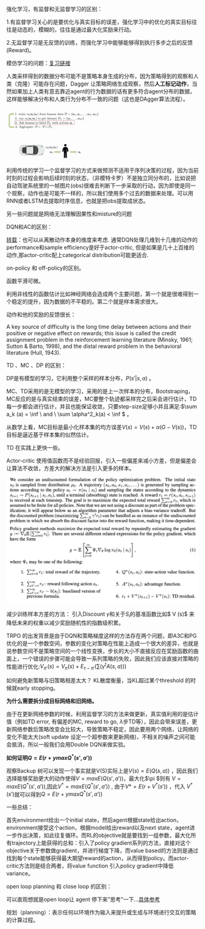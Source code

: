 强化学习，有监督和无监督学习的区别：

1.有监督学习关心的是要优化与真实目标的误差，强化学习中的优化的真实目标往往是动态的，模糊的，往往是通过最大化奖励来行动。

2.无监督学习是无反馈的训练，而强化学习中能够能够得到执行多步之后的反馈(Reward)。



模仿学习的问题：[复习链接](https://blog.csdn.net/zyh19980527/article/details/115448808)

人类采样得到的数据分布可能不是策略本身生成的分布，因为策略得到的观察和人类（克隆）可能存在问题，Dagger  让策略网络生成观察，然后**人工标记动作**，当然如果加上人类有意去靠近agent的行为数据的话有更多符合agent分布的数据，这样能够解决分布和人类行为分布不一致的问题（这也是DAgger算法流程）。

<img src="keyConcept.assets/image-20220411114226467.png" alt="image-20220411114226467" style="zoom:25%;" />

利用传统的学习一个监督学习的方式来做预测不适用于序列决策的过程，因为当前时刻的过程会影响后续时刻的状态，（非模特卡罗）不是独立同分布的，比如说把自动驾驶系统里的一帧图片(obs)很难去判断下一步采取的行动，因为即使是同一个观察，动作也是可能不一样的，所以我们使用多个过去的数据来处理。可以用RNN或者LSTM去提取时序信息，也就是把obs提取成状态。

另一些问题就是网络无法理解因果性和misture的问题



DQN和AC的区别：

[转载](https://www.zhihu.com/question/358322675?msclkid=bed10a28b58411ecb357410dbdc5a99d)：也可以从离散动作本身的维度来考虑. 通常DQN处理几维到十几维的动作的performance和sample efficiency是好于actor-critic, 但是如果是几十上百维的动作,那actor-critic配上categorical distribution可能更适合.

on-policy 和 off-policy的区别。



函数平滑可微。

利用非线性的函数估计比如神经网络会造成两个主要问题，第一个就是很难得到一个稳定的提升，因为数据的不平稳的。第二个就是样本需求很大。

动作和他的奖励的反馈很长：

A key source of difficulty is the long time delay between actions and their positive or negative effect on rewards; this issue is called the credit assignment problem in the reinforcement learning literature (Minsky, 1961; Sutton & Barto, 1998), and the distal reward problem in the behavioral literature (Hull, 1943). 



TD 、MC 、DP 的区别：

DP是有模型的学习，它利用整个采样的样本分布，$P(s'|s,a)$ 。

MC、TD采用的是无模型的学习，采用的是上一次样本的分布，Bootstraping，MC反应的是与真实结束的误差，MC要整个轨迹都采样完之后采会进行估计，TD 每一步都会进行估计，并且也能保证收敛，只要step-size足够小并且满足:$\sum a_k (a) = \inf \ and \ \sum \alpha^2_k(a) < \inf $  。

从数学上看，MC目标是最小化样本集的均方误差$V(s) = V(s) + \alpha(G - V(s))$，TD 目标是逼近基于样本集的似然估计。

 TD 在实践上更快一些。



Actor-critic 使用值函数而不是经验回报，引入一些偏差来减小方差，但是偏差会让算法不收敛，方差大的解决方法是引入更多的样本。

![image-20220330133801387](keyConcept.assets/image-20220330133801387.png)

减少训练样本方差的方法： 引入Discount $\gamma$和关于$S_i$的基准函数比如$ V (s)$ 来降低未来的权重以减少奖励随机性的指数级积累。



TRPO 的出发背景是由于DQN和策略梯度这样的方法存在两个问题，即A3C和PG优化的是一个参数空间，参数的变化对策略在性能上造成一个很大的差异，也就是说参数空间不是策略空间的一个线性变换，步长的大小不直接反应在奖励函数的曲面上，一个错误的步骤可能会导致一系列策略的失败，因此我们应该直接对策略的性能进行优化:$V_{\pi'}(s) = V_\pi(s) + E_{\tau -\pi' } (\sum (\gamma^t A(s,a)))$



如何避免新策略与旧策略相差太大？ KL散度衡量，当KL超过某个threshold 的时候就early stopping。



**为什么需要拆分成目标网络和旧网络。**

由于在更新网络参数的时候，利用监督学习的方法来做更新，真实值利用的是估计值（例如TD error, 有偏差的MC, reward to go, $\lambda$步TD等），因此会带来误差，更新网络参数后策略改变会比较大，导致策略不稳定，因此要用两个网络，让网络的变化不能太大(soft update 设定一个超参数来更新网络)，不相关的噪声之间可能会抵消，所以一般我们会用Double DQN来做实验。



**如何证明$Q = E (r + y maxQ^* (s' ,a '))$**

观察Backup 树可以发现一个事实就是V(S)实际上是$V(s) = E(Q(s,a))$ ，因此我们选择能够奖励更大的动作使得$V = max E(Q(s',a'))$，最大化$\pi $则有 $V = max E(Q^*(s',a'))$,因此$V^* = max E (Q^*(s',a'))$ , 由于$V* = E(r + V^*(s'))$ ，代入 $V^*(s')$就可以得到$Q = E (r + y maxQ^* (s' ,a '))$



一些总结：

首先environment给出一个initial state，然后agent根据state给出action，environment接受这个action，根据model给出reward以及next state，agent进一步作出决策，如此往复循环。而RL的objective就是要找到一组参数，最大化所有trajectory上能获得的总和：引入了policy gradient系列的方法，直接对这个objective关于参数做gradient，并进行梯度下降，而value based的方法则是通过找到每个state能够获得最大期望reward的action，从而得到policy。而actor-critic方法则是结合两者，将value function 引入policy gradient中降低variance。



open loop planning 和 close loop 的区别：

可以直观想就是open loop让 agent 停下来"思考"一下...[具体参考](https://zhuanlan.zhihu.com/p/101348045)



规划（planning）：表示任何以环境作为输入来提升或生成与环境进行交互的策略的计算过程。
